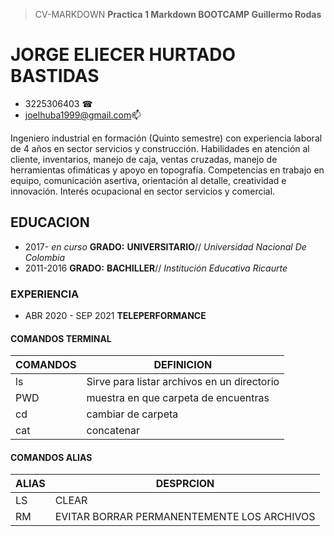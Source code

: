 > CV-MARKDOWN
> **Practica 1 Markdown BOOTCAMP Guillermo Rodas**

# JORGE ELIECER HURTADO BASTIDAS
* 3225306403 ☎
* joelhuba1999@gmail.com📫

Ingeniero industrial en formación (Quinto semestre) con experiencia laboral de 4 años en sector servicios y
construcción. Habilidades en atención al cliente, inventarios, manejo de caja, ventas cruzadas, manejo de
herramientas ofimáticas y apoyo en topografía. Competencias en trabajo en equipo, comunicación asertiva,
orientación al detalle, creatividad e innovación. Interés ocupacional en sector servicios y comercial.

## EDUCACION 

* 2017- _en curso_  **GRADO:** **UNIVERSITARIO**// _Universidad Nacional De Colombia_
* 2011-2016  **GRADO:** **BACHILLER**// _Institución Educativa Ricaurte_

### EXPERIENCIA

* ABR 2020 - SEP 2021   **TELEPERFORMANCE** 

#### COMANDOS TERMINAL
|COMANDOS   |DEFINICION   |
|-----------|-------------|
| ls|Sirve para listar archivos en un directorio|
|PWD|muestra en que carpeta de encuentras|
|cd| cambiar de carpeta|
|cat| concatenar|

#### COMANDOS ALIAS
|ALIAS| DESPRCION|
|-----|----------|
|LS| CLEAR|
|RM| EVITAR BORRAR PERMANENTEMENTE LOS ARCHIVOS|




                            

